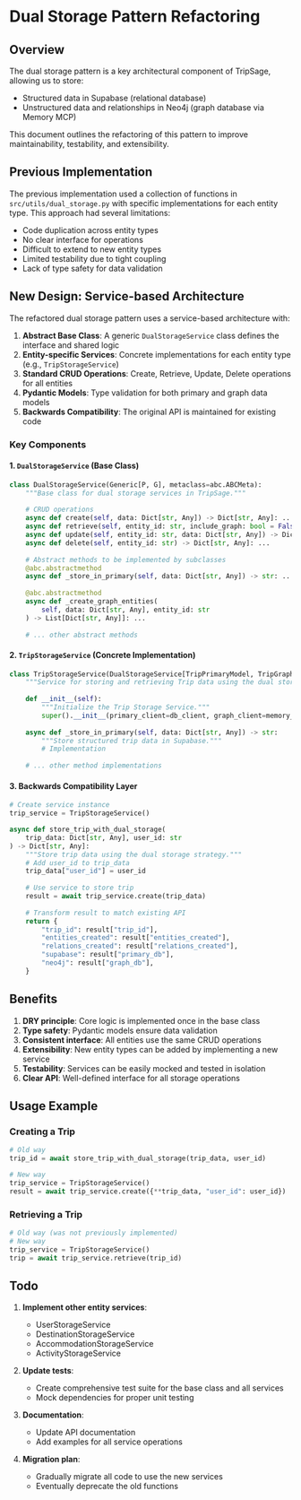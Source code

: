 # Dual Storage Pattern Refactoring

## Overview

The dual storage pattern is a key architectural component of TripSage, allowing us to store:

- Structured data in Supabase (relational database)
- Unstructured data and relationships in Neo4j (graph database via Memory MCP)

This document outlines the refactoring of this pattern to improve maintainability, testability, and extensibility.

## Previous Implementation

The previous implementation used a collection of functions in `src/utils/dual_storage.py` with specific implementations for each entity type. This approach had several limitations:

- Code duplication across entity types
- No clear interface for operations
- Difficult to extend to new entity types
- Limited testability due to tight coupling
- Lack of type safety for data validation

## New Design: Service-based Architecture

The refactored dual storage pattern uses a service-based architecture with:

1. **Abstract Base Class**: A generic `DualStorageService` class defines the interface and shared logic
2. **Entity-specific Services**: Concrete implementations for each entity type (e.g., `TripStorageService`)
3. **Standard CRUD Operations**: Create, Retrieve, Update, Delete operations for all entities
4. **Pydantic Models**: Type validation for both primary and graph data models
5. **Backwards Compatibility**: The original API is maintained for existing code

### Key Components

#### 1. `DualStorageService` (Base Class)

```python
class DualStorageService(Generic[P, G], metaclass=abc.ABCMeta):
    """Base class for dual storage services in TripSage."""
    
    # CRUD operations
    async def create(self, data: Dict[str, Any]) -> Dict[str, Any]: ...
    async def retrieve(self, entity_id: str, include_graph: bool = False) -> Dict[str, Any]: ...
    async def update(self, entity_id: str, data: Dict[str, Any]) -> Dict[str, Any]: ...
    async def delete(self, entity_id: str) -> Dict[str, Any]: ...
    
    # Abstract methods to be implemented by subclasses
    @abc.abstractmethod
    async def _store_in_primary(self, data: Dict[str, Any]) -> str: ...
    
    @abc.abstractmethod
    async def _create_graph_entities(
        self, data: Dict[str, Any], entity_id: str
    ) -> List[Dict[str, Any]]: ...
    
    # ... other abstract methods
```

#### 2. `TripStorageService` (Concrete Implementation)

```python
class TripStorageService(DualStorageService[TripPrimaryModel, TripGraphModel]):
    """Service for storing and retrieving Trip data using the dual storage strategy."""
    
    def __init__(self):
        """Initialize the Trip Storage Service."""
        super().__init__(primary_client=db_client, graph_client=memory_client)
    
    async def _store_in_primary(self, data: Dict[str, Any]) -> str:
        """Store structured trip data in Supabase."""
        # Implementation
    
    # ... other method implementations
```

#### 3. Backwards Compatibility Layer

```python
# Create service instance
trip_service = TripStorageService()

async def store_trip_with_dual_storage(
    trip_data: Dict[str, Any], user_id: str
) -> Dict[str, Any]:
    """Store trip data using the dual storage strategy."""
    # Add user_id to trip_data
    trip_data["user_id"] = user_id
    
    # Use service to store trip
    result = await trip_service.create(trip_data)
    
    # Transform result to match existing API
    return {
        "trip_id": result["trip_id"],
        "entities_created": result["entities_created"],
        "relations_created": result["relations_created"],
        "supabase": result["primary_db"],
        "neo4j": result["graph_db"],
    }
```

## Benefits

1. **DRY principle**: Core logic is implemented once in the base class
2. **Type safety**: Pydantic models ensure data validation
3. **Consistent interface**: All entities use the same CRUD operations
4. **Extensibility**: New entity types can be added by implementing a new service
5. **Testability**: Services can be easily mocked and tested in isolation
6. **Clear API**: Well-defined interface for all storage operations

## Usage Example

### Creating a Trip

```python
# Old way
trip_id = await store_trip_with_dual_storage(trip_data, user_id)

# New way
trip_service = TripStorageService()
result = await trip_service.create({**trip_data, "user_id": user_id})
```

### Retrieving a Trip

```python
# Old way (was not previously implemented)
# New way
trip_service = TripStorageService()
trip = await trip_service.retrieve(trip_id)
```

## Todo

1. **Implement other entity services**:
   - UserStorageService
   - DestinationStorageService
   - AccommodationStorageService
   - ActivityStorageService

2. **Update tests**:
   - Create comprehensive test suite for the base class and all services
   - Mock dependencies for proper unit testing

3. **Documentation**:
   - Update API documentation
   - Add examples for all service operations

4. **Migration plan**:
   - Gradually migrate all code to use the new services
   - Eventually deprecate the old functions
